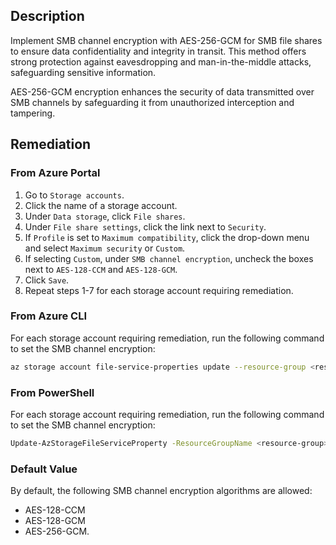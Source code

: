 ## Description

Implement SMB channel encryption with AES-256-GCM for SMB file shares to ensure data confidentiality and integrity in transit. This method offers strong protection against eavesdropping and man-in-the-middle attacks, safeguarding sensitive information.

AES-256-GCM encryption enhances the security of data transmitted over SMB channels by safeguarding it from unauthorized interception and tampering.

## Remediation

### From Azure Portal

1. Go to `Storage accounts`.
2. Click the name of a storage account.
3. Under `Data storage`, click `File shares`.
4. Under `File share settings`, click the link next to `Security`.
5. If `Profile` is set to `Maximum compatibility`, click the drop-down menu and select `Maximum security` or `Custom`.
6. If selecting `Custom`, under `SMB channel encryption`, uncheck the boxes next to `AES-128-CCM` and `AES-128-GCM`.
7. Click `Save`.
8. Repeat steps 1-7 for each storage account requiring remediation.

### From Azure CLI

For each storage account requiring remediation, run the following command to set the SMB channel encryption:

```bash
az storage account file-service-properties update --resource-group <resource-group> --account-name <storage-account> --channel-encryption AES-256-GCM
```

### From PowerShell

For each storage account requiring remediation, run the following command to set the SMB channel encryption:

```bash
Update-AzStorageFileServiceProperty -ResourceGroupName <resource-group> -StorageAccountName <storage-account> -SmbChannelEncryption AES-256-GCM
```

### Default Value

By default, the following SMB channel encryption algorithms are allowed:
- AES-128-CCM
- AES-128-GCM
- AES-256-GCM.
